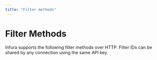 ```yaml
---
title: "Filter methods"
---
```


# Filter Methods

Infura supports the following filter methods over HTTP. Filter IDs can be shared by any connection using the same API key.
